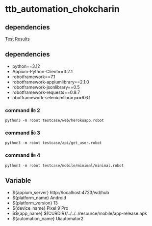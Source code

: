 # ttb_automation_chokcharin

## dependencies
[Test Results](https://drive.google.com/drive/folders/17KRvvSED2p-Gai3iW348xBgD4gWjZhCK?usp=sharing)

## dependencies
* python==3.12
* Appium-Python-Client==3.2.1
* robotframework==7.1
* robotframework-appiumlibrary==2.1.0
* robotframework-jsonlibrary==0.5
* robotframework-requests==0.9.7
* obotframework-seleniumlibrary==6.6.1


### command ข้อ 2
```
python3 -m robot testcase/web/herokuapp.robot
```
### command ข้อ 3
```
python3 -m robot testcase/api/get_user.robot
```
### command ข้อ 4
```
python3 -m robot testcase/mobile/minimal/minimal.robot
```

## Variable
* ${appium_server}	http://localhost:4723/wd/hub
* ${platform_name}	Android
* ${platform_version}	13
* ${device_name}	Pixel 9 Pro
* $${app_name}     ${CURDIR}/../../../resource/mobile/app-release.apk
* ${automation_name}	Uiautomator2

